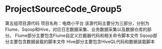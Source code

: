 # ProjectSourceCode_Group5
第五组项目源代码 项目名称：电商小平台
该源代码主要分为三部分，分别为Flume、Sqoop和Hive，对应日志数据采集、业务数据采集以及数据仓库的部分。
Flume部分主要包含Flume自定义拦截器代码和相关命令脚本文件
Sqoop部分主要包含数据装载的脚本文件
Hive部分主要包含HiveQL代码和数据装载脚本

